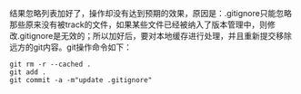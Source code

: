 结果忽略列表加好了，操作却没有达到预期的效果，原因是：.gitignore只能忽略那些原来没有被track的文件，如果某些文件已经被纳入了版本管理中，则修改.gitignore是无效的；所以加好后，要对本地缓存进行处理，并且重新提交移除远方的git内容。git操作命令如下：

```
git rm -r --cached .
git add .
git commit -a -m"update .gitignore"
```
